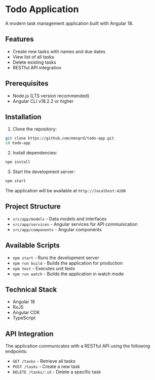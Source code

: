 # Todo Application

A modern task management application built with Angular 18.

## Features

- Create new tasks with names and due dates
- View list of all tasks
- Delete existing tasks
- RESTful API integration

## Prerequisites

- Node.js (LTS version recommended)
- Angular CLI v18.2.2 or higher

## Installation

1. Clone the repository:

```bash
git clone https://github.com/emsqrd/todo-app.git
cd todo-app
```

2. Install dependencies:

```bash
npm install
```

3. Start the development server:

```bash
npm start
```

The application will be available at `http://localhost:4200`

## Project Structure

- `src/app/models` - Data models and interfaces
- `src/app/services` - Angular services for API communication
- `src/app/components` - Angular components

## Available Scripts

- `npm start` - Runs the development server
- `npm run build` - Builds the application for production
- `npm test` - Executes unit tests
- `npm run watch` - Builds the application in watch mode

## Technical Stack

- Angular 18
- RxJS
- Angular CDK
- TypeScript

## API Integration

The application communicates with a RESTful API using the following endpoints:

- `GET /tasks` - Retrieve all tasks
- `POST /tasks` - Create a new task
- `DELETE /tasks/:id` - Delete a specific task
